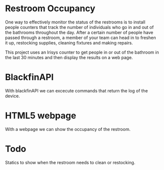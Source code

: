 # Restroom Occupancy
One way to effectively monitor the status of the restrooms is to install people counters that track the number of individuals who go in and out of the bathrooms throughout the day. After a certain number of people have passed through a restroom, a member of your team can head in to freshen it up, restocking supplies, cleaning fixtures and making repairs.

This project uses an Irisys counter to get people in or out of the bathroom in the last 30 minutes and then display the results on a web page.

# BlackfinAPI
With blackfinAPI we can excecute commands that return the log of the device.

# HTML5 webpage
With a webpage we can show the occupancy of the restroom.

# Todo
Statics to show when the restroom needs to clean or restocking.
